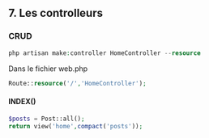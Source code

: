 ## 7. Les controlleurs
### CRUD
```PHP
php artisan make:controller HomeController --resource
```
Dans le fichier web.php
```PHP
Route::resource('/','HomeController');
```

#### INDEX()
```PHP
$posts = Post::all();
return view('home',compact('posts'));
```
